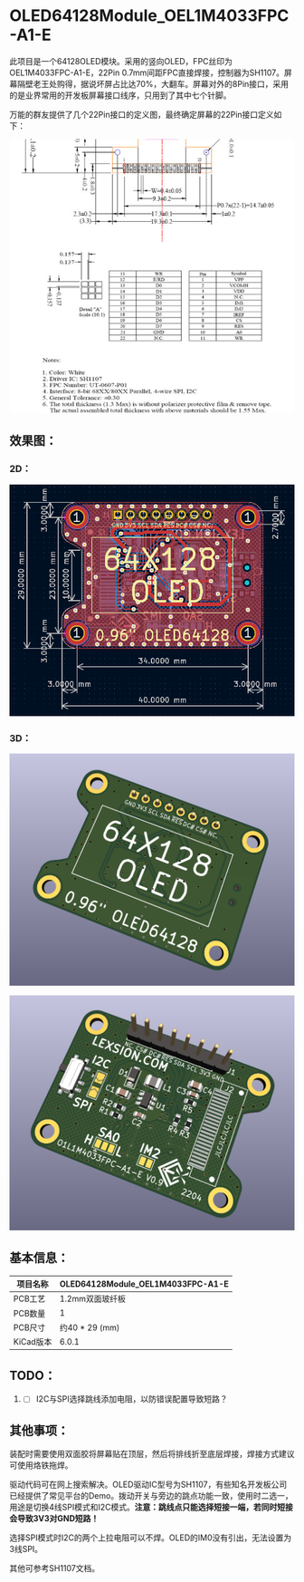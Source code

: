 # OLED64128Module_OEL1M4033FPC-A1-E

此项目是一个64128OLED模块。采用的竖向OLED，FPC丝印为OEL1M4033FPC-A1-E，22Pin 0.7mm间距FPC直接焊接，控制器为SH1107。屏幕隔壁老王处购得，据说坏屏占比达70%，大翻车。屏幕对外的8Pin接口，采用的是业界常用的开发板屏幕接口线序，只用到了其中七个针脚。

万能的群友提供了几个22Pin接口的定义图，最终确定屏幕的22Pin接口定义如下：

![](./Docs/PinDefine.png)

## 效果图：

### 2D：

![](./imgs/2D.png)

### 3D：

![](./imgs/3D_F.png)

![](./imgs/3D_B.png)

## 基本信息：

| 项目名称  | OLED64128Module_OEL1M4033FPC-A1-E |
| --------- | --------------------------------- |
| PCB工艺   | 1.2mm双面玻纤板                   |
| PCB数量   | 1                                 |
| PCB尺寸   | 约40 * 29 (mm)                    |
| KiCad版本 | 6.0.1                             |

## TODO：

1. - [ ] I2C与SPI选择跳线添加电阻，以防错误配置导致短路？

## 其他事项：

装配时需要使用双面胶将屏幕贴在顶层，然后将排线折至底层焊接，焊接方式建议可使用烙铁拖焊。

驱动代码可在网上搜索解决。OLED驱动IC型号为SH1107，有些知名开发板公司已经提供了常见平台的Demo。拨动开关与旁边的跳点功能一致，使用时二选一，用途是切换4线SPI模式和I2C模式。**注意：跳线点只能选择短接一端，若同时短接会导致3V3对GND短路！**

选择SPI模式时I2C的两个上拉电阻可以不焊。OLED的IM0没有引出，无法设置为3线SPI。

其他可参考SH1107文档。
